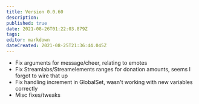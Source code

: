 ```yaml
---
title: Version 0.0.60
description: 
published: true
date: 2021-08-26T01:22:03.879Z
tags: 
editor: markdown
dateCreated: 2021-08-25T21:36:44.045Z
---
```


* Fix arguments for message/cheer, relating to emotes
* Fix Streamlabs/Streamelements ranges for donation amounts, seems I forgot to wire that up
* Fix handling increment in GlobalSet, wasn't working with new variables correctly
* Misc fixes/tweaks